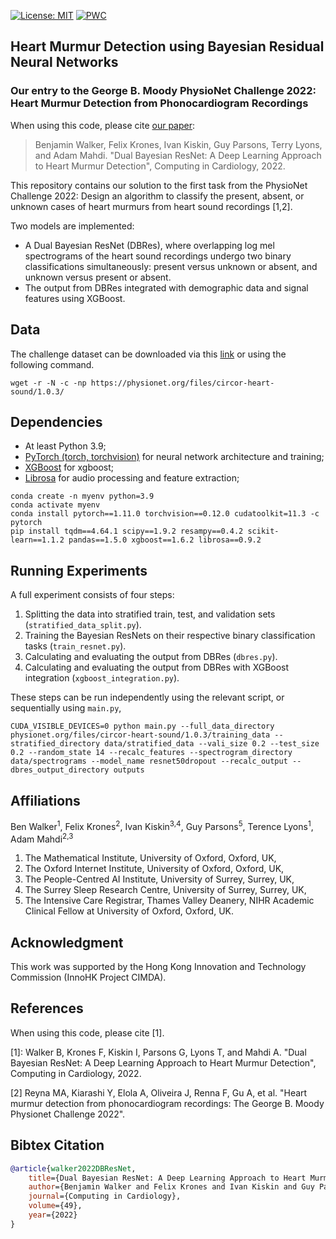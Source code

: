 [![License: MIT](https://img.shields.io/badge/License-MIT-yellow.svg)](https://opensource.org/licenses/MIT) [![PWC](https://img.shields.io/endpoint.svg?url=https://paperswithcode.com/badge/dual-bayesian-resnet-a-deep-learning-approach-1/classify-murmurs-on-circor-digiscope)](https://paperswithcode.com/sota/classify-murmurs-on-circor-digiscope?p=dual-bayesian-resnet-a-deep-learning-approach-1)


## Heart Murmur Detection using Bayesian Residual Neural Networks

### Our entry to the George B. Moody PhysioNet Challenge 2022: Heart Murmur Detection from Phonocardiogram Recordings

When using this code, please cite [our paper](https://cinc.org/archives/2022/pdf/CinC2022-355.pdf): 

> Benjamin Walker, Felix Krones, Ivan Kiskin, Guy Parsons, Terry Lyons, and Adam Mahdi.
> "Dual Bayesian ResNet: A Deep Learning Approach to Heart Murmur Detection", 
> Computing in Cardiology, 2022.

This repository contains our solution to the first task from the PhysioNet 
Challenge 2022: Design an algorithm to classify the present, absent, or unknown cases 
of heart murmurs from heart sound recordings [1,2].

Two models are implemented:
* A Dual Bayesian ResNet (DBRes), where overlapping log mel spectrograms of the 
heart sound recordings undergo two binary classifications simultaneously: present 
versus unknown or absent, and unknown versus present or absent.
* The output from DBRes integrated with demographic data and signal features 
using XGBoost.

## Data

The challenge dataset can be downloaded via this 
[link](https://physionet.org/static/published-projects/circor-heart-sound/the-circor-digiscope-phonocardiogram-dataset-1.0.3.zip)
or using the following command.
```angular2html
wget -r -N -c -np https://physionet.org/files/circor-heart-sound/1.0.3/
```

## Dependencies

- At least Python 3.9;
- [PyTorch (torch, torchvision)](https://github.com/pytorch/pytorch/) for neural network architecture and training;
- [XGBoost](https://github.com/dmlc/xgboost) for xgboost;
- [Librosa](https://github.com/librosa/librosa) for audio processing and feature extraction;

```
conda create -n myenv python=3.9
conda activate myenv
conda install pytorch==1.11.0 torchvision==0.12.0 cudatoolkit=11.3 -c pytorch
pip install tqdm==4.64.1 scipy==1.9.2 resampy==0.4.2 scikit-learn==1.1.2 pandas==1.5.0 xgboost==1.6.2 librosa==0.9.2
```

## Running Experiments

A full experiment consists of four steps:
1. Splitting the data into stratified train, test, and validation sets (`stratified_data_split.py`).
2. Training the Bayesian ResNets on their respective binary classification tasks (`train_resnet.py`).
3. Calculating and evaluating the output from DBRes (`dbres.py`).
4. Calculating and evaluating the output from DBRes with XGBoost integration (`xgboost_integration.py`).

These steps can be run independently using the relevant script, or sequentially using `main.py`,
```angular2html
CUDA_VISIBLE_DEVICES=0 python main.py --full_data_directory physionet.org/files/circor-heart-sound/1.0.3/training_data --stratified_directory data/stratified_data --vali_size 0.2 --test_size 0.2 --random_state 14 --recalc_features --spectrogram_directory data/spectrograms --model_name resnet50dropout --recalc_output --dbres_output_directory outputs
```

## Affiliations

Ben Walker<sup>1</sup>, Felix Krones<sup>2</sup>, Ivan Kiskin<sup>3,4</sup>, 
Guy Parsons<sup>5</sup>, Terence Lyons<sup>1</sup>, Adam Mahdi<sup>2,3</sup>

1. The Mathematical Institute, University of Oxford, Oxford, UK, 
2. The Oxford Internet Institute, University of Oxford, Oxford, UK, 
3. The People-Centred AI Institute, University of Surrey, Surrey, UK, 
4. The Surrey Sleep Research Centre, University of Surrey, Surrey, UK, 
5. The Intensive Care Registrar, Thames Valley Deanery, NIHR Academic Clinical Fellow at University of Oxford, Oxford, UK.

## Acknowledgment

This work was supported by the Hong Kong Innovation and Technology Commission (InnoHK Project CIMDA).

## References

When using this code, please cite [1].

[1]: Walker B, Krones F, Kiskin I, Parsons G, Lyons T, and Mahdi A. 
"Dual Bayesian ResNet: A Deep Learning Approach to Heart Murmur Detection", 
Computing in Cardiology, 2022.

[2] Reyna MA, Kiarashi Y, Elola A, Oliveira J, Renna F, Gu
A, et al. "Heart murmur detection from phonocardiogram
recordings: The George B. Moody Physionet Challenge 2022".


## Bibtex Citation

```bibtex
@article{walker2022DBResNet,
    title={Dual Bayesian ResNet: A Deep Learning Approach to Heart Murmur Detection},
    author={Benjamin Walker and Felix Krones and Ivan Kiskin and Guy Parsons and Terry Lyons and Adam Mahdi},
    journal={Computing in Cardiology},
    volume={49},
    year={2022}
}
```
